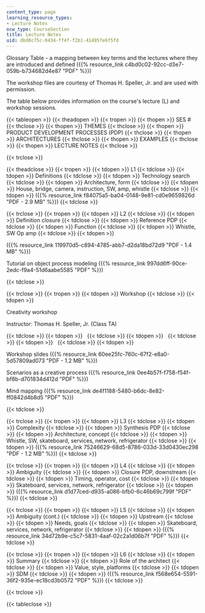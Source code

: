 ```yaml
---
content_type: page
learning_resource_types:
- Lecture Notes
ocw_type: CourseSection
title: Lecture Notes
uid: dbd8c75c-0434-ff4f-f2b1-41495fe6f5fd
---
```


Glossary Table - a mapping between key terms and the lectures where they are introduced and defined ({{% resource_link c4bd0c02-92cc-d3e7-059b-b734682d4e87 "PDF" %}})

The workshop files are courtesy of Thomas H. Speller, Jr. and are used with permission.

The table below provides information on the course's lecture (L) and workshop sessions.

{{< tableopen >}}
{{< theadopen >}}
{{< tropen >}}
{{< thopen >}}
SES #
{{< thclose >}}
{{< thopen >}}
THEMES
{{< thclose >}}
{{< thopen >}}
PRODUCT DEVELOPMENT PROCESSES (PDP)
{{< thclose >}}
{{< thopen >}}
ARCHITECTURES
{{< thclose >}}
{{< thopen >}}
EXAMPLES
{{< thclose >}}
{{< thopen >}}
LECTURE NOTES
{{< thclose >}}

{{< trclose >}}

{{< theadclose >}}
{{< tropen >}}
{{< tdopen >}}
L1
{{< tdclose >}}
{{< tdopen >}}
Definitions
{{< tdclose >}}
{{< tdopen >}}
Technology search
{{< tdclose >}}
{{< tdopen >}}
Architecture, form
{{< tdclose >}}
{{< tdopen >}}
House, bridge, camera, instruction, SW, amp, whistle
{{< tdclose >}}
{{< tdopen >}}
({{% resource_link f84075a5-ba04-0148-9e81-cd0e9659826d "PDF - 2.9 MB" %}})
{{< tdclose >}}

{{< trclose >}}
{{< tropen >}}
{{< tdopen >}}
L2
{{< tdclose >}}
{{< tdopen >}}
Definition closure
{{< tdclose >}}
{{< tdopen >}}
Reference PDP
{{< tdclose >}}
{{< tdopen >}}
Function
{{< tdclose >}}
{{< tdopen >}}
Whistle, SW Op amp
{{< tdclose >}}
{{< tdopen >}}


({{% resource_link 119970d5-c894-4785-abb7-d2da18bd72d9 "PDF - 1.4 MB" %}})

Tutorial on object process modeling ({{% resource_link 997dd6ff-90ce-2edc-f9a4-51d6aabe5585 "PDF" %}})


{{< tdclose >}}

{{< trclose >}}
{{< tropen >}}
{{< tdopen >}}
Workshop
{{< tdclose >}}
{{< tdopen >}}


Creativity workshop

Instructor: Thomas H. Speller, Jr. (Class TA)


{{< tdclose >}}
{{< tdopen >}}
 
{{< tdclose >}}
{{< tdopen >}}
 
{{< tdclose >}}
{{< tdopen >}}
 
{{< tdclose >}}
{{< tdopen >}}


Workshop slides ({{% resource_link 60ee25fc-760c-67f2-e8a0-5d57809ad073 "PDF - 1.2 MB" %}})

Scenarios as a creative process ({{% resource_link 0ee4b57f-f758-f54f-bf8b-d701834d412d "PDF" %}})

Mind mapping ({{% resource_link de4f1188-5480-b6dc-8e82-ff0842d4b8d5 "PDF" %}})


{{< tdclose >}}

{{< trclose >}}
{{< tropen >}}
{{< tdopen >}}
L3
{{< tdclose >}}
{{< tdopen >}}
Complexity
{{< tdclose >}}
{{< tdopen >}}
Synthesis PDP
{{< tdclose >}}
{{< tdopen >}}
Architecture, concept
{{< tdclose >}}
{{< tdopen >}}
Whistle, SW, skateboard, services, network, refrigerator
{{< tdclose >}}
{{< tdopen >}}
({{% resource_link 75246629-68d5-8786-033d-33d0430ec298 "PDF - 1.2 MB" %}})
{{< tdclose >}}

{{< trclose >}}
{{< tropen >}}
{{< tdopen >}}
L4
{{< tdclose >}}
{{< tdopen >}}
Ambiguity
{{< tdclose >}}
{{< tdopen >}}
Closure PDP, downstream
{{< tdclose >}}
{{< tdopen >}}
Timing, operator, cost
{{< tdclose >}}
{{< tdopen >}}
Skateboard, services, network, refrigerator
{{< tdclose >}}
{{< tdopen >}}
({{% resource_link d1d77ced-d935-a086-bfb0-6c46b69c799f "PDF" %}})
{{< tdclose >}}

{{< trclose >}}
{{< tropen >}}
{{< tdopen >}}
L5
{{< tdclose >}}
{{< tdopen >}}
Ambiguity (cont.)
{{< tdclose >}}
{{< tdopen >}}
Upstream
{{< tdclose >}}
{{< tdopen >}}
Needs, goals
{{< tdclose >}}
{{< tdopen >}}
Skateboard, services, network, refrigerator
{{< tdclose >}}
{{< tdopen >}}
({{% resource_link 34d72b9e-c5c7-5831-4aaf-02c2a1d06b7f "PDF" %}})
{{< tdclose >}}

{{< trclose >}}
{{< tropen >}}
{{< tdopen >}}
L6
{{< tdclose >}}
{{< tdopen >}}
Summary
{{< tdclose >}}
{{< tdopen >}}
Role of the architect
{{< tdclose >}}
{{< tdopen >}}
Value, style, platforms
{{< tdclose >}}
{{< tdopen >}}
SDM
{{< tdclose >}}
{{< tdopen >}}
({{% resource_link f568e654-5591-36f2-935e-ec18cd3b0572 "PDF" %}})
{{< tdclose >}}

{{< trclose >}}

{{< tableclose >}}